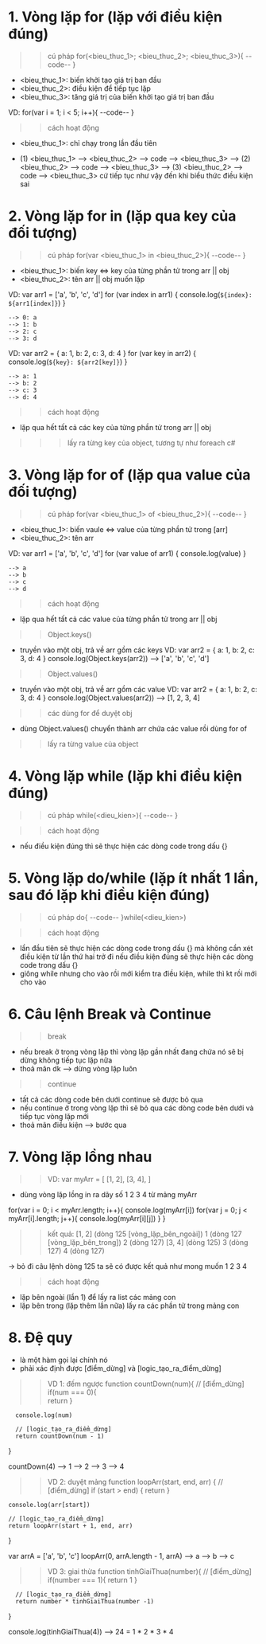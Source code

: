 # 1. Vòng lặp for (lặp với điều kiện đúng)
  >> cú pháp
  for(<bieu_thuc_1>; <bieu_thuc_2>; <bieu_thuc_3>){
      --code--
  }

  - <bieu_thuc_1>: biến khởi tạo giá trị ban đầu
  - <bieu_thuc_2>: điều kiện để tiếp tục lặp
  - <bieu_thuc_3>: tăng giá trị của biến khởi tạo giá trị ban đầu

  VD: for(var i = 1; i < 5; i++){
      --code--
  }

  >> cách hoạt động 
  - <bieu_thuc_1>: chỉ chạy trong lần đầu tiên
  
  - (1) <bieu_thuc_1> --> <bieu_thuc_2> --> code --> <bieu_thuc_3> --> (2) <bieu_thuc_2> --> code --> <bieu_thuc_3> --> (3) <bieu_thuc_2> --> code --> <bieu_thuc_3>
    cứ tiếp tục như vậy đến khi biểu thức điều kiện sai

# 2. Vòng lặp for in (lặp qua key của đối tượng)
  >> cú pháp
  for(var <bieu_thuc_1> in <bieu_thuc_2>){
      --code--
  }

  - <bieu_thuc_1>: biến key <=> key của từng phần tử trong arr || obj
  - <bieu_thuc_2>: tên arr || obj muốn lặp

 VD: var arr1 = ['a', 'b', 'c', 'd']
     for (var index in arr1) {
         console.log(`${index}: ${arr1[index]}`)
     }
    
    --> 0: a
    --> 1: b
    --> 2: c
    --> 3: d

 VD: var arr2 = { a: 1, b: 2, c: 3, d: 4 }
     for (var key in arr2) {
         console.log(`${key}: ${arr2[key]}`)
     }    
    
    --> a: 1
    --> b: 2
    --> c: 3
    --> d: 4

>> cách hoạt động
- lặp qua hết tất cả các key của từng phần tử trong arr || obj
>>> lấy ra từng key của object, tương tự như foreach c#
# 3. Vòng lặp for of (lặp qua value của đối tượng)
 >> cú pháp
 for(var <bieu_thuc_1> of <bieu_thuc_2>){
      --code--
 }

 - <bieu_thuc_1>: biến vaule <=> value của từng phần tử trong [arr]
 - <bieu_thuc_2>: tên arr 

 VD: var arr1 = ['a', 'b', 'c', 'd']
     for (var value of arr1) {
         console.log(value)
     }
    
    --> a
    --> b
    --> c
    --> d

 >> cách hoạt động
 - lặp qua hết tất cả các value của từng phần tử trong arr || obj

 >> Object.keys()
 - truyền vào một obj, trả về arr gồm các keys
 VD: var arr2 = { a: 1, b: 2, c: 3, d: 4 }
     console.log(Object.keys(arr2)) --> ['a', 'b', 'c', 'd']

 >> Object.values()
 - truyền vào một obj, trả về arr gồm các value
 VD: var arr2 = { a: 1, b: 2, c: 3, d: 4 }
     console.log(Object.values(arr2)) --> [1, 2, 3, 4]

>> các dùng for để duyệt obj
- dùng Object.values() chuyển thành arr chứa các value rồi dùng for of
>> lấy ra từng value của object
# 4. Vòng lặp while (lặp khi điều kiện đúng)
  >> cú pháp
  while(<dieu_kien>){
      --code--
  }

  >> cách hoạt động
  - nếu điều kiện đúng thì sẽ thực hiện các dòng code trong dấu {}

# 5. Vòng lặp do/while (lặp ít nhất 1 lần, sau đó lặp khi điều kiện đúng)
  >> cú pháp
  do{
      --code--
  }while(<dieu_kien>)

  >> cách hoạt động
  - lần đầu tiên sẽ thực hiện các dòng code trong dấu {} mà không cần xét điều kiện
    từ lần thứ hai trở đi nếu điều kiện đúng sẽ thực hiện các dòng code trong dấu {}
- giông while nhưng cho vào rồi mới kiểm tra điều kiện, while thì kt rồi mới cho vào
# 6. Câu lệnh Break và Continue 
  >> break
  - nếu break ở trong vòng lặp thì vòng lặp gần nhất đang chứa nó sẽ bị dừng không tiếp tục lặp nữa
  - thoả mãn dk --> dừng vòng lặp luôn

  >> continue
  - tất cả các dòng code bên dưới continue sẽ được bỏ qua
  - nếu continue ở trong vòng lặp thì sẽ bỏ qua các dòng code bên dưới và tiếp tục vòng lặp mới
  - thoả mãn điều kiện --> bước qua 

# 7. Vòng lặp lồng nhau
  >> VD:
  var myArr = [
      [1, 2],
      [3, 4],
  ]

  - dùng vòng lặp lồng in ra dãy số 1 2 3 4 từ mảng myArr

  for(var i = 0; i < myArr.length; i++){
      console.log(myArr[i])
      for(var j = 0; j < myArr[i].length; j++){
          console.log(myArr[i][j])
      }
  }

  >> kết quả:
  [1, 2]            (dòng 125 [vòng_lặp_bên_ngoài])
  1                 (dòng 127 [vòng_lặp_bên_trong])
  2                 (dòng 127)
  [3, 4]            (dòng 125)
  3                 (dòng 127)
  4                 (dòng 127)

  -> bỏ đi câu lệnh dòng 125 ta sẽ có được kết quả như mong muốn 1 2 3 4
>> cách hoạt động
- lặp bên ngoài (lần 1) để lấy ra list các mảng con
- lặp bên trong (lặp thêm lần nữa) lấy ra các phần tử trong mảng con
# 8. Đệ quy
  - là một hàm gọi lại chính nó
  - phải xác định được [điểm_dừng] và [logic_tạo_ra_điểm_dừng]
  
  >> VD 1: đếm ngược
  function countDown(num){
      // [điểm_dừng]
      if(num === 0){     
          return
      }
      
      console.log(num)

      // [logic_tạo_ra_điểm_dừng]
      return countDown(num - 1)       
  }

  countDown(4)
  --> 1 
  --> 2 
  --> 3 
  --> 4

  >> VD 2: duyệt mảng
  function loopArr(start, end, arr) {
    // [điểm_dừng]
    if (start > end) {
        return
    }

    console.log(arr[start])

    // [logic_tạo_ra_điểm_dừng]
    return loopArr(start + 1, end, arr)
  }

  var arrA = ['a', 'b', 'c']
  loopArr(0, arrA.length - 1, arrA)
  --> a
  --> b
  --> c

  >> VD 3: giai thừa
  function tinhGiaiThua(number){
      // [điểm_dừng]
      if(number === 1){
          return 1
      }

      // [logic_tạo_ra_điểm_dừng]
      return number * tinhGiaiThua(number -1)
  }

  console.log(tinhGiaiThua(4))
  --> 24 = 1 * 2 * 3 * 4